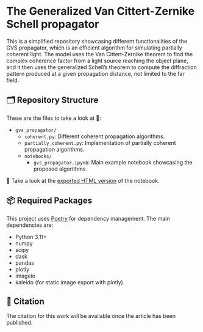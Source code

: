 # The Generalized Van Cittert-Zernike Schell propagator

This is a simplified repository showcasing different functionalities of the
GVS propagator, which is an efficient algorithm for simulating partially
coherent light. The model uses the Van Cittert-Zernike theorem to find the
complex coherence factor from a light source reaching the object plane,
and it then uses the generalized Schell’s theorem to compute the diffraction
pattern produced at a given propagation distance, not limited to the far field.

## 🗂️ Repository Structure

These are the files to take a look at 👀:

- `gvs_propagator/`
  - `coherent.py`: Different coherent propagation algorithms.
  - `partially_coherent.py`: Implementation of partially coherent propagation algorithms.
  - `notebooks/`
    - `gvs_propagator.ipynb`: Main example notebook showcasing the proposed algorithms.

🚀 Take a look at the [exported HTML version](https://mmonto952.github.io/gvs-propagator/) of the notebook.

## 📦 Required Packages

This project uses [Poetry](https://python-poetry.org/) for dependency management. The main dependencies are:

- Python 3.11+
- numpy
- scipy
- dask
- pandas
- plotly
- imageio
- kaleido (for static image export with plotly)

## 📖 Citation

The citation for this work will be available once the article has been published.

